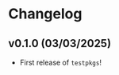 # Changelog

<!--next-version-placeholder-->

## v0.1.0 (03/03/2025)

- First release of `testpkgs`!